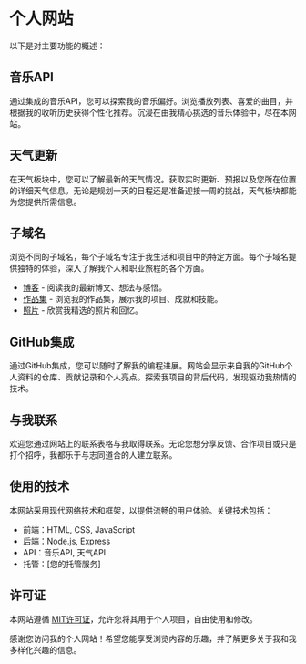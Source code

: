 # 个人网站

以下是对主要功能的概述：

## 音乐API

通过集成的音乐API，您可以探索我的音乐偏好。浏览播放列表、喜爱的曲目，并根据我的收听历史获得个性化推荐。沉浸在由我精心挑选的音乐体验中，尽在本网站。

## 天气更新

在天气板块中，您可以了解最新的天气情况。获取实时更新、预报以及您所在位置的详细天气信息。无论是规划一天的日程还是准备迎接一周的挑战，天气板块都能为您提供所需信息。

## 子域名

浏览不同的子域名，每个子域名专注于我生活和项目中的特定方面。每个子域名提供独特的体验，深入了解我个人和职业旅程的各个方面。

- [博客](#) - 阅读我的最新博文、想法与感悟。
- [作品集](#) - 浏览我的作品集，展示我的项目、成就和技能。
- [照片](#) - 欣赏我精选的照片和回忆。

## GitHub集成

通过GitHub集成，您可以随时了解我的编程进展。网站会显示来自我的GitHub个人资料的仓库、贡献记录和个人亮点。探索我项目的背后代码，发现驱动我热情的技术。

## 与我联系

欢迎您通过网站上的联系表格与我取得联系。无论您想分享反馈、合作项目或只是打个招呼，我都乐于与志同道合的人建立联系。

## 使用的技术

本网站采用现代网络技术和框架，以提供流畅的用户体验。关键技术包括：

- 前端：HTML, CSS, JavaScript
- 后端：Node.js, Express
- API：音乐API, 天气API
- 托管：[您的托管服务]

## 许可证

本网站遵循 [MIT许可证](LICENSE)，允许您将其用于个人项目，自由使用和修改。

感谢您访问我的个人网站！希望您能享受浏览内容的乐趣，并了解更多关于我和我多样化兴趣的信息。